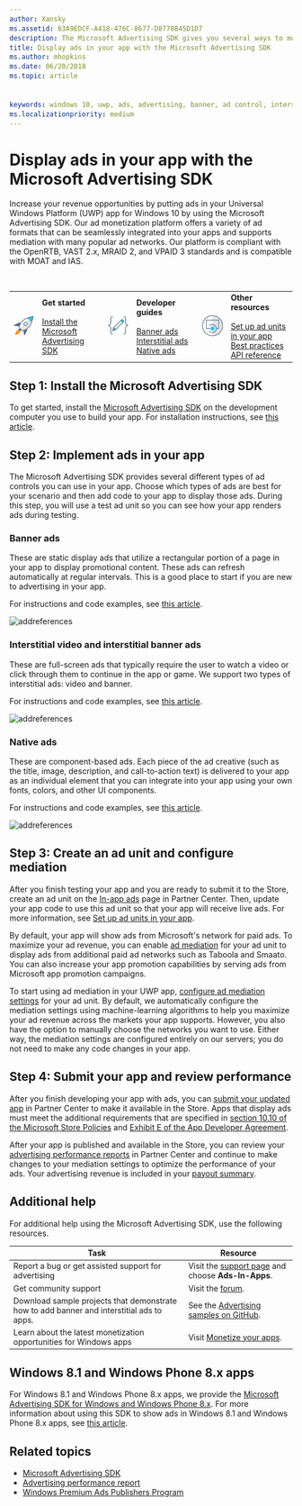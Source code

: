 ```yaml
---
author: Xansky
ms.assetid: 63A9EDCF-A418-476C-8677-D8770B45D1D7
description: The Microsoft Advertising SDK gives you several ways to monetize your app with ads.
title: Display ads in your app with the Microsoft Advertising SDK
ms.author: mhopkins
ms.date: 06/20/2018
ms.topic: article


keywords: windows 10, uwp, ads, advertising, banner, ad control, interstitial
ms.localizationpriority: medium
---
```


# Display ads in your app with the Microsoft Advertising SDK

Increase your revenue opportunities by putting ads in your Universal Windows Platform (UWP) app for Windows 10 by using the Microsoft Advertising SDK. Our ad monetization platform offers a variety of ad formats that can be seamlessly integrated into your apps and supports mediation with many popular ad networks. Our platform is compliant with the OpenRTB, VAST 2.x, MRAID 2, and VPAID 3 standards and is compatible with MOAT and IAS. 

<br/>

<table style="border: none !important;">
<colgroup>
<col width="10%" />
<col width="23%" />
<col width="10%" />
<col width="23%" />
<col width="10%" />
<col width="23%" />
</colgroup>
<tbody>
<tr>
<td align="left"><img src="images/install-sdk.png" alt="Install SDK icon" /></td>
<td align="left"><b>Get started</b><br/><br/>
    <a href="http://aka.ms/ads-sdk-uwp">Install the Microsoft Advertising SDK</a>
</td>
<td align="left"><img src="images/write-code.png" alt="Develop icon" /></td>
<td align="left"><b>Developer guides</b><br/><br/>
    <a href="banner-ads.md">Banner ads</a>
    <br/>
    <a href="interstitial-ads.md">Interstitial ads</a>
    <br/>
    <a href="native-ads.md">Native ads</a>
    </td>
<td align="left"><img src="images/api-reference.png" alt="API ref icon" /></td>
<td align="left"><b>Other resources</b><br/><br/>
    <a href="set-up-ad-units-in-your-app.md">Set up ad units in your app</a>
    <br/>
    <a href="best-practices-for-ads-in-apps.md">Best practices</a>
    <br/>
    <a href="https://msdn.microsoft.com/en-us/library/windows/apps/mt691884.aspx">API reference</a>
    </td>
</tr>
</tbody>
</table>

## Step 1: Install the Microsoft Advertising SDK

To get started, install the [Microsoft Advertising SDK](http://aka.ms/ads-sdk-uwp) on the development computer you use to build your app. For installation instructions, see [this article](install-the-microsoft-advertising-libraries.md).

## Step 2: Implement ads in your app

The Microsoft Advertising SDK provides several different types of ad controls you can use in your app. Choose which types of ads are best for your scenario and then add code to your app to display those ads. During this step, you will use a test ad unit so you can see how your app renders ads during testing.

### Banner ads

These are static display ads that utilize a rectangular portion of a page in your app to display promotional content. These ads can refresh automatically at regular intervals. This is a good place to start if you are new to advertising in your app.

For instructions and code examples, see [this article](adcontrol-in-xaml-and--net.md).

![addreferences](images/banner-ad.png)

### Interstitial video and interstitial banner ads

These are full-screen ads that typically require the user to watch a video or click through them to continue in the app or game. We support two types of interstitial ads: video and banner.

For instructions and code examples, see [this article](interstitial-ads.md).

![addreferences](images/interstitial-ad.png)

### Native ads

These are component-based ads. Each piece of the ad creative (such as the title, image, description, and call-to-action text) is delivered to your app as an individual element that you can integrate into your app using your own fonts, colors, and other UI components.

For instructions and code examples, see [this article](native-ads.md).

![addreferences](images/native-ad.png)

<span id="ad-mediation"/>

## Step 3: Create an ad unit and configure mediation

After you finish testing your app and you are ready to submit it to the Store, create an ad unit on the [In-app ads](../publish/in-app-ads.md) page in Partner Center. Then, update your app code to use this ad unit so that your app will receive live ads. For more information, see [Set up ad units in your app](set-up-ad-units-in-your-app.md#live-ad-units).

By default, your app will show ads from Microsoft's network for paid ads. To maximize your ad revenue, you can enable [ad mediation](ad-mediation-service.md) for your ad unit to display ads from additional paid ad networks such as Taboola and Smaato. You can also increase your app promotion capabilities by serving ads from Microsoft app promotion campaigns.

To start using ad mediation in your UWP app, [configure ad mediation settings](../publish/in-app-ads.md#mediation-settings) for your ad unit. By default, we automatically configure the mediation settings using machine-learning algorithms to help you maximize your ad revenue across the markets your app supports. However, you also have the option to manually choose the networks you want to use. Either way, the mediation settings are configured entirely on our servers; you do not need to make any code changes in your app.    

## Step 4: Submit your app and review performance

After you finish developing your app with ads, you can [submit your updated app](https://docs.microsoft.com/windows/uwp/publish/app-submissions) in Partner Center to make it available in the Store. Apps that display ads must meet the additional requirements that are specified in [section 10.10 of the Microsoft Store Policies](https://docs.microsoft.com/legal/windows/agreements/store-policies#1010-advertising-conduct-and-content) and [Exhibit E of the App Developer Agreement](https://docs.microsoft.com/legal/windows/agreements/app-developer-agreement).

After your app is published and available in the Store, you can review your [advertising performance reports](../publish/advertising-performance-report.md) in Partner Center and continue to make changes to your mediation settings to optimize the performance of your ads. Your advertising revenue is included in your [payout summary](../publish/payout-summary.md).

<span id="additional-help" />

## Additional help

For additional help using the Microsoft Advertising SDK, use the following resources.

|  Task    | Resource |               
|----------|-------|
| Report a bug or get assisted support for advertising     | Visit the [support page](https://developer.microsoft.com/en-us/windows/support) and choose **Ads-In-Apps**.        |
| Get community support     | Visit the [forum](http://go.microsoft.com/fwlink/p/?LinkId=401266).       |
| Download sample projects that demonstrate how to add banner and interstitial ads to apps.     | See the [Advertising samples on GitHub](http://aka.ms/githubads).       |
| Learn about the latest monetization opportunities for Windows apps     | Visit [Monetize your apps](https://developer.microsoft.com/store/monetize).        |

## Windows 8.1 and Windows Phone 8.x apps

For Windows 8.1 and Windows Phone 8.x apps, we provide the [Microsoft Advertising SDK for Windows and Windows Phone 8.x](http://aka.ms/store-8-sdk). For more information about using this SDK to show ads in Windows 8.1 and Windows Phone 8.x apps, see [this article](https://docs.microsoft.com/previous-versions/windows/apps/dn792120(v=win.10)).

## Related topics

* [Microsoft Advertising SDK](http://aka.ms/ads-sdk-uwp)
* [Advertising performance report](../publish/advertising-performance-report.md)
* [Windows Premium Ads Publishers Program](windows-premium-ads-publishers-program.md)
